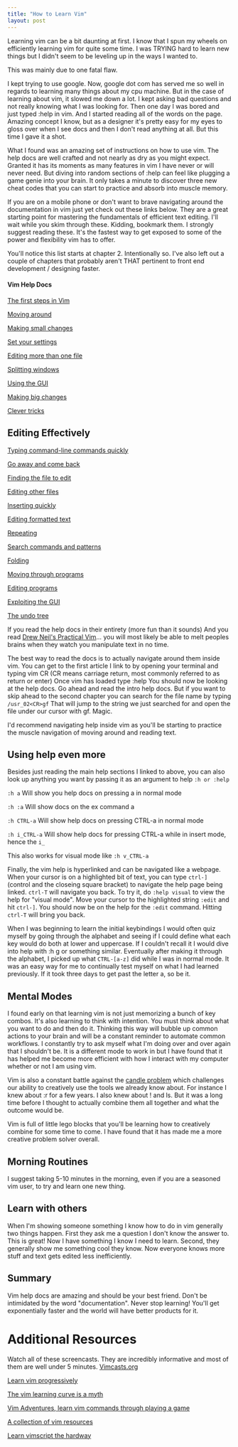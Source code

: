 ```yaml
---
title: "How to Learn Vim"
layout: post
---
```


Learning vim can be a bit daunting at first. I know that I spun my wheels on efficiently learning vim for quite some time. I was TRYING hard to learn new things but I didn't seem to be leveling up in the ways I wanted to.

This was mainly due to one fatal flaw.

I kept trying to use google. Now, google dot com has served me so well in regards to learning many things about my cpu machine. But in the case of learning about vim, it slowed me down a lot. I kept asking bad questions and not really knowing what I was looking for. Then one day I was bored and just typed :help in vim. And I started reading all of the words on the page. Amazing concept I know, but as a designer it's pretty easy for my eyes to gloss over when I see docs and then I don't read anything at all. But this time I gave it a shot.

What I found was an amazing set of instructions on how to use vim. The help docs are well crafted and not nearly as dry as you might expect. Granted it has its moments as many features in vim I have never or will never need. But diving into random sections of :help can feel like plugging a game genie into your brain. It only takes a minute to discover three new cheat codes that you can start to practice and absorb into muscle memory.

If you are on a mobile phone or don't want to brave navigating around the documentation in vim just yet check out these links below. They are a great starting point for mastering the fundamentals of efficient text editing. I'll wait while you skim through these. Kidding, bookmark them. I strongly suggest reading these. It's the fastest way to get exposed to some of the power and flexibility vim has to offer.

You'll notice this list starts at chapter 2. Intentionally so. I've also left out a couple of chapters that probably aren't THAT pertinent to front end development / designing faster.

#### Vim Help Docs

[The first steps in Vim](http://vimdoc.sourceforge.net/htmldoc/usr_02.html "The first steps in Vim")

[Moving around](http://vimdoc.sourceforge.net/htmldoc/usr_03.html "Moving around")

[Making small changes](http://vimdoc.sourceforge.net/htmldoc/usr_04.html "Making small changes")

[Set your settings](http://vimdoc.sourceforge.net/htmldoc/usr_05.html "Set your settings")

[Editing more than one file](http://vimdoc.sourceforge.net/htmldoc/usr_07.html "Editing more than one file")

[Splitting windows](http://vimdoc.sourceforge.net/htmldoc/usr_08.html "Splitting windows")

[Using the GUI](http://vimdoc.sourceforge.net/htmldoc/usr_09.html "Using the GUI")

[Making big changes](http://vimdoc.sourceforge.net/htmldoc/usr_10.html "Making big changes")

[Clever tricks](http://vimdoc.sourceforge.net/htmldoc/usr_12.html "Clever tricks")


## Editing Effectively

[Typing command-line commands quickly](http://vimdoc.sourceforge.net/htmldoc/usr_20.html  "Typing command-line commands quickly")

[Go away and come back](http://vimdoc.sourceforge.net/htmldoc/usr_21.html  "Go away and come back")

[Finding the file to edit](http://vimdoc.sourceforge.net/htmldoc/usr_22.html  "Finding the file to edit")

[Editing other files](http://vimdoc.sourceforge.net/htmldoc/usr_23.html  "Editing other files")

[Inserting quickly](http://vimdoc.sourceforge.net/htmldoc/usr_24.html  "Inserting quickly")

[Editing formatted text](http://vimdoc.sourceforge.net/htmldoc/usr_25.html  "Editing formatted text")

[Repeating](http://vimdoc.sourceforge.net/htmldoc/usr_26.html  "Repeating")

[Search commands and patterns](http://vimdoc.sourceforge.net/htmldoc/usr_27.html  "Search commands and patterns")

[Folding](http://vimdoc.sourceforge.net/htmldoc/usr_28.html  "Folding")

[Moving through programs](http://vimdoc.sourceforge.net/htmldoc/usr_29.html  "Moving through programs")

[Editing programs](http://vimdoc.sourceforge.net/htmldoc/usr_30.html  "Editing programs")

[Exploiting the GUI](http://vimdoc.sourceforge.net/htmldoc/usr_31.html  "Exploiting the GUI")

[The undo tree](http://vimdoc.sourceforge.net/htmldoc/usr_32.html  "The undo tree")


If you read the help docs in their entirety (more fun than it sounds) And you read [Drew Neil's Practical Vim](http://pragprog.com/book/dnvim/practical-vim "Practical Vim - Drew Neil")… you will most likely be able to melt peoples brains when they watch you manipulate text in no time.

The best way to read the docs is to actually navigate around them inside vim. You can get to the first article I link to by opening your terminal and typing vim CR (CR means carriage return, most commonly referred to as return or enter)
Once vim has loaded type :help
You should now be looking at the help docs. Go ahead and read the intro help docs. But if you want to skip ahead to the second chapter you can search for the file name by typing ```/usr_02<CR>gf```
That will jump to the string we just searched for and open the file under our cursor with gf. Magic.

I'd recommend navigating help inside vim as you'll be starting to practice the muscle navigation of moving around and reading text.

## Using help even more

Besides just reading the main help sections I linked to above, you can also look up anything you want by passing it as an argument to help ```:h or :help```

```:h a``` Will show you help docs on pressing a in normal mode

```:h :a``` Will show docs on the ex command a

```:h CTRL-a``` Will show help docs on pressing CTRL-a in normal mode

```:h i_CTRL-a``` Will show help docs for pressing CTRL-a while in insert mode, hence the ```i_```

This also works for visual mode like ```:h v_CTRL-a```

Finally, the vim help is hyperlinked and can be navigated like a webpage.  When your cursor is on a highlighted bit of text, you can type ```ctrl-]``` (control and the closeing square bracket) to navigate the help page being linked.  ```ctrl-T``` will navigate you back.  To try it, do ```:help visual``` to view the help for "visual mode".  Move your cursor to the highlighted string ```:edit``` and hit ```ctrl-]```.  You should now be on the help for the ```:edit``` command.  Hitting ```ctrl-T``` will bring you back.

When I was beginning to learn the initial keybindings I would often quiz myself by going through the alphabet and seeing if I could define what each key would do both at lower and uppercase. If I couldn't recall it I would dive into help with :h g or something similar. Eventually after making it through the alphabet, I picked up what ```CTRL-[a-z]``` did while I was in normal mode. It was an easy way for me to continually test myself on what I had learned previously. If it took three days to get past the letter a, so be it.

## Mental Modes

I found early on that learning vim is not just memorizing a bunch of key combos. It's also learning to think with intention. You must think about what you want to do and then do it. Thinking this way will bubble up common actions to your brain and will be a constant reminder to automate common workflows. I constantly try to ask myself what I'm doing over and over again that I shouldn't be. It is a different mode to work in but I have found that it has helped me become more efficient with how I interact with my computer whether or not I am using vim.

Vim is also a constant battle against the [candle problem](http://en.wikipedia.org/wiki/Candle_problem "Candle Problem") which challenges our ability to creatively use the tools we already know about. For instance I knew about :r for a few years. I also knew about ! and ls. But it was a long time before I thought to actually combine them all together and what the outcome would be.

Vim is full of little lego blocks that you'll be learning how to creatively combine for some time to come. I have found that it has made me a more creative problem solver overall.

## Morning Routines

I suggest taking 5-10 minutes in the morning, even if you are a seasoned vim user, to try and learn one new thing.

## Learn with others

When I'm showing someone something I know how to do in vim generally two things happen. First they ask me a question I don't know the answer to. This is great! Now I have something I know I need to learn. Second, they generally show me something cool they know. Now everyone knows more stuff and text gets edited less inefficiently.

## Summary

Vim help docs are amazing and should be your best friend. Don't be intimidated by the word "documentation".
Never stop learning! You'll get exponentially faster and the world will have better products for it.


# Additional Resources

Watch all of these screencasts. They are incredibly informative and most of them are well under 5 minutes.
[Vimcasts.org](http://vimcasts.org/episodes/archive "Vimcasts")

[Learn vim progressively](http://yannesposito.com/Scratch/en/blog/Learn-Vim-Progressively/ "Learn vim progressively")

[The vim learning curve is a myth](http://robots.thoughtbot.com/the-vim-learning-curve-is-a-myth "The vim learning curve is a myth")

[Vim Adventures, learn vim commands through playing a game](http://vim-adventures.com "Vim Adventures")

[A collection of vim resources](http://www.openvim.com "Open Vim")

[Learn vimscript the hardway](http://learnvimscriptthehardway.stevelosh.com "Learn vimscript the hard way")
